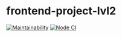 # frontend-project-lvl2
[![Maintainability](https://api.codeclimate.com/v1/badges/00e32e6f7a722adcacf4/maintainability)](https://codeclimate.com/github/looleeluu/frontend-project-lvl2/maintainability)
[![Node CI](https://github.com/looleeluu/frontend-project-lvl2/workflows/Node%20CI/badge.svg?event=push)](https://github.com/looleeluu/frontend-project-lvl2/actions)
